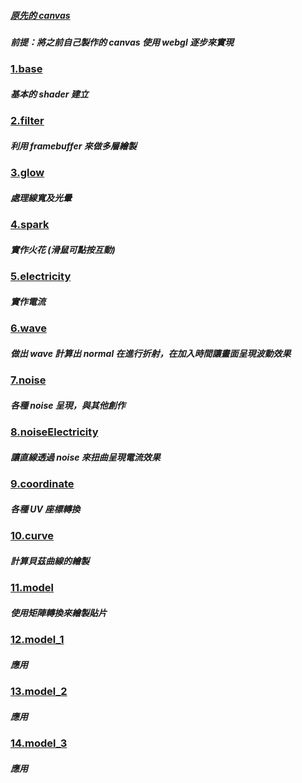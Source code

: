 ##### [原先的 canvas](https://virtools.github.io/electricity/demo3/)

##### 前提：將之前自己製作的 canvas 使用 webgl 逐步來實現

### [1.base](https://virtools.github.io/electricity_webgl/dist/1.base/)

##### 基本的 shader 建立

### [2.filter](https://virtools.github.io/electricity_webgl/dist/2.filter/)

##### 利用 framebuffer 來做多層繪製

### [3.glow](https://virtools.github.io/electricity_webgl/dist/3.glow/)

##### 處理線寬及光暈

### [4.spark](https://virtools.github.io/electricity_webgl/dist/4.spark/)

##### 實作火花 (滑鼠可點按互動)

### [5.electricity](https://virtools.github.io/electricity_webgl/dist/5.electricity/)

##### 實作電流

### [6.wave](https://virtools.github.io/electricity_webgl/dist/6.wave/)

##### 做出 wave 計算出 normal 在進行折射，在加入時間讓畫面呈現波動效果

### [7.noise](https://virtools.github.io/electricity_webgl/dist/7.noise/)

##### 各種 noise 呈現，與其他創作

### [8.noiseElectricity](https://virtools.github.io/electricity_webgl/dist/8.noiseElectricity/)

##### 讓直線透過 noise 來扭曲呈現電流效果

### [9.coordinate](https://virtools.github.io/electricity_webgl/dist/9.coordinate/)

##### 各種 UV 座標轉換

### [10.curve](https://virtools.github.io/electricity_webgl/dist/10.curve/)

##### 計算貝茲曲線的繪製

### [11.model](https://virtools.github.io/electricity_webgl/dist/11.model/)

##### 使用矩陣轉換來繪製貼片

### [12.model_1](https://virtools.github.io/electricity_webgl/dist/12.model_1/)

##### 應用

### [13.model_2](https://virtools.github.io/electricity_webgl/dist/13.model_2/)

##### 應用

### [14.model_3](https://virtools.github.io/electricity_webgl/dist/14.model_3/)

##### 應用
